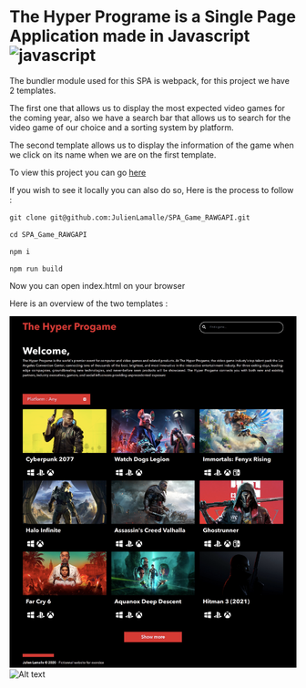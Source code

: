 # The Hyper Programe is a Single Page Application made in Javascript <img src="https://camo.githubusercontent.com/14758df13e2b9c312a5b911d3bb8b7418f7a8c3c/68747470733a2f2f64657669636f6e732e6769746875622e696f2f64657669636f6e2f64657669636f6e2e6769742f69636f6e732f6a6176617363726970742f6a6176617363726970742d6f726967696e616c2e737667" alt="javascript" width="20" height="20" data-canonical-src="https://devicons.github.io/devicon/devicon.git/icons/javascript/javascript-original.svg" style="max-width:100%;"> 


The bundler module used for this SPA is webpack, for this project we have 2 templates.

The first one that allows us to display the most expected video games for the coming year, also we have a search bar that allows us to search for the video game of our choice and a sorting system by platform.

The second template allows us to display the information of the game when we click on its name when we are on the first template.

To view this project you can go [here](https://julienlamalle.github.io/SPA_Game_RAWGAPI/)

If you wish to see it locally you can also do so, Here is the process to follow :

```
git clone git@github.com:JulienLamalle/SPA_Game_RAWGAPI.git
```

```
cd SPA_Game_RAWGAPI
```

```
npm i
```

```
npm run build
```

Now you can open index.html on your browser

Here is an overview of the two templates : 

![Alt text](src/img/Screenshots/julienlamalle.github.io-RAWG_1.jpeg?raw=true "First template")
![Alt text](src/img/Screenshots/julienlamalle.github.io-RAWG.jpeg?raw=true "Second template")

